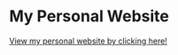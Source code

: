 
<h1> My Personal Website </h1>
<p>
  <a href="https://thomakiin.github.io"> View my personal website by clicking here! </a>
</p>

